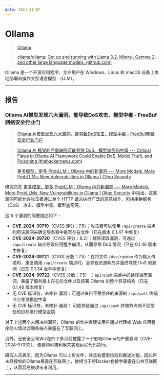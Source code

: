 ```yaml
---
date: 2024-11-07
---
```


# Ollama

> [Ollama](https://ollama.com/)
>
> [ollama/ollama: Get up and running with Llama 3.2, Mistral, Gemma 2, and other large language models. (github.com)](https://github.com/ollama/ollama)

Ollama 是一个开源应用程序，允许用户在 Windows、Linux 和 macOS 设备上本地部署和操作大型语言模型 （LLM）。

---

## 报告

### Ollama AI模型发现六大漏洞，能导致DoS攻击、模型中毒 - FreeBuf网络安全行业门

> [Ollama AI模型发现六大漏洞，能导致DoS攻击、模型中毒 - FreeBuf网络安全行业门户](https://www.freebuf.com/news/414559.html)
>
> [Ollama AI 框架的严重缺陷可能导致 DoS、模型盗窃和中毒 --- Critical Flaws in Ollama AI Framework Could Enable DoS, Model Theft, and Poisoning (thehackernews.com)](https://thehackernews.com/2024/11/critical-flaws-in-ollama-ai-framework.html)
>
> [更多模型，更多 ProbLLM：Ollama 中的新漏洞 --- More Models, More ProbLLMs: New Vulnerabilities in Ollama | Oligo Security](https://www.oligo.security/blog/more-models-more-probllms)

研究员在 [更多模型，更多 ProbLLM：Ollama 中的新漏洞 --- More Models, More ProbLLMs: New Vulnerabilities in Ollama | Oligo Security](https://www.oligo.security/blog/more-models-more-probllms) 中指出，这些漏洞可能允许攻击者通过单个 HTTP 请求执行广泛的恶意操作，包括拒绝服务 （DoS） 攻击、模型中毒、模型盗窃等。

这 6 个漏洞的简要描述如下 -

- **CVE-2024-39719**（CVSS 评分：7.5）：攻击者可以使用 `/api/create` 端点利用该漏洞来确定服务器中是否存在文件（已在版本 0.1.47 中修复）
- **CVE-2024-39720**（CVSS 评分：8.2）：越界读取漏洞，可通过 `/api/create` 端点导致应用程序崩溃，从而导致 DoS 情况（已在 0.1.46 版本中修复）
- **CVE-2024-39721**（CVSS 分数：7.5）：在将文件 `/dev/random` 作为输入传递时，重复调用 `/api/create` 端点时，会导致资源耗尽并最终导致 DoS 的漏洞（已在 0.1.34 版本中修复）
- **CVE-2024-39722**（CVSS 分数：7.5） ：`api/push` 端点中的路径遍历漏洞，暴露了服务器上存在的文件以及部署 Ollama 的整个目录结构（已在 0.1.46 版本修复）
- 无 CVE 标识符，未修补 漏洞：可通过来自不受信任的来源的 `/api/pull` 终端节点导致模型中毒
- 无 CVE 标识符，未修补 漏洞： 可能导致通过 `/api/push` 终端节点向不受信任的目标进行模型盗窃

对于上述两个未解决的漏洞，Ollama 的维护者建议用户通过代理或 Web 应用程序防火墙过滤哪些端点暴露在了互联网上。

另外，云安全公司Wiz在四个多月前披露了一个影响Ollama的严重漏洞（CVE-2024-37032），该漏洞可被利用来实现远程代码执行。

研究人员表示，因为Ollama 可以上传文件，并具有模型拉取和推送功能，因此将未经授权的Ollama暴露在互联网上，就相当于将Docker套接字暴露在公共互联网上，从而容易被攻击者利用。

---







